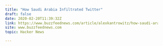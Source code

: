 ```yaml
---
title: "How Saudi Arabia Infiltrated Twitter"
draft: false
date: 2020-02-20T11:39:32Z
link: https://www.buzzfeednews.com/article/alexkantrowitz/how-saudi-arabia-infiltrated-twitter?utm_medium=RSS&utm_source=hune
site: www.buzzfeednews.com
topic: Hacker News  

---
```

